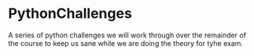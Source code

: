 # PythonChallenges
A series of python challenges we will work through over the remainder of the course to keep us sane while we are doing the theory for tyhe exam.

